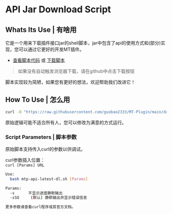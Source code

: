 # API Jar Download Script
## Whats Its Use | 有啥用
它是一个用来下载插件接口jar的shell脚本，jar中包含了api的使用方式和(部分)实现，您可以通过它更好的开发MT插件。
- [查看脚本代码](mtp-api-latest-dl.sh) 或 <a href="https://github.com/guobao2333/MT-Plugin/raw/main/docs/mtp-api-latest-dl.sh" download>下载脚本</a>
> 如果没有自动触发浏览器下载，请在github中点击下载按钮

脚本实现较为简陋，如果您有更好的想法，欢迎帮助我们改进它！

## How To Use | 怎么用
```bash
curl -O "https://raw.githubusercontent.com/guobao2333/MT-Plugin/main/docs/mtp-api-latest-dl.sh" && bash mtp-api-latest-dl.sh
```

原始逻辑可能不适合所有人，您可以修改为满意的方式运行。

### Script Parameters | 脚本参数
原始脚本支持传入curl的参数以供调试。

curl参数插入位置：  
`curl [Params] URL`

```bash
Use:
  bash mtp-api-latest-dl.sh [Params]

Params:
  -s      不显示进度静默输出
  -sSO     (默认) 静默输出并显示错误信息

更多参数请查看curl程序或其官方文档。
```
